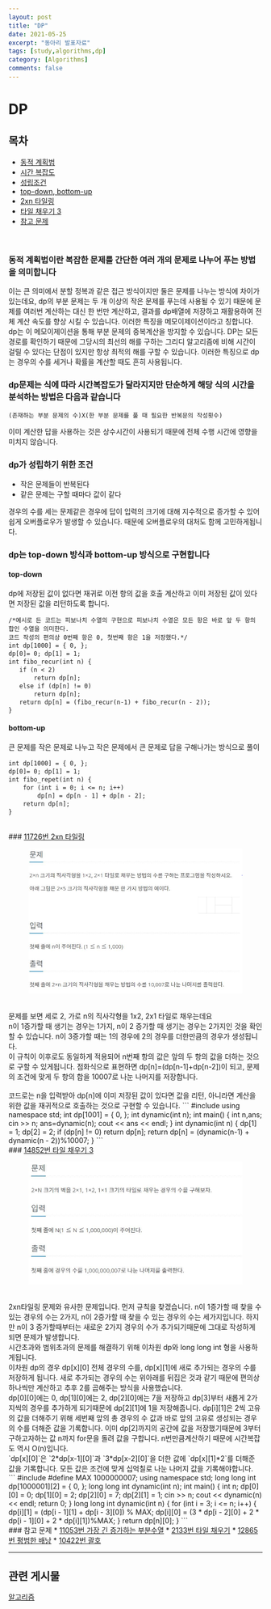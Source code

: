 ```yaml
---
layout: post
title: "DP"
date: 2021-05-25
excerpt: "동아리 발표자료"
tags: [study,algorithms,dp]
category: [Algorithms] 
comments: false
---
```

# DP
## 목차
* [동적 계획법](#동적-계획법이란-복잡한-문제를-간단한-여러-개의-문제로-나누어-푸는-방법을-의미합니다)
* [시간 복잡도](#dp문제는-식에-따라-시간복잡도가-달라지지만-단순하게-해당-식의-시간을-분석하는-방법은-다음과-같습니다)
* [성립조건](#dp가-성립하기-위한-조건)
* [top-down, bottom-up](#dp는-top-down-방식과-bottom-up-방식으로-구현합니다)
* [2xn 타일링](#11726번-2xn-타일링)
* [타일 채우기 3](#14852번-타일-채우기-3)
* [참고 문제](#참고-문제)


<br>

### 동적 계획법이란 복잡한 문제를 간단한 여러 개의 문제로 나누어 푸는 방법을 의미합니다
 이는 큰 의미에서 분할 정복과 같은 접근 방식이지만 둘은 문제를 나누는 방식에 차이가 있는데요, dp의 부분 문제는 두 개 이상의 작은 문제를 푸는데 사용될 수 있기 때문에 문제를 여러번 계산하는 대신 한 번만 계산하고, 결과를 dp배열에 저장하고 재활용하여 전체 계산 속도를 향상 시킬 수 있습니다. 이러한 특징을 메모이제이션이라고 칭합니다.
dp는 이 메모이제이션을 통해 부분 문제의 중복계산을 방지할 수 있습니다.
DP는 모든 경로를 확인하기 때문에 그당시의 최선의 해를 구하는 그리디 알고리즘에 비해 시간이 걸릴 수 있다는 단점이 있지만 항상 최적의 해를 구할 수 있습니다.
이러한 특징으로 dp는 경우의 수를 세거나 확률을 계산할 때도 흔히 사용됩니다.
<br>
### dp문제는 식에 따라 시간복잡도가 달라지지만 단순하게 해당 식의 시간을 분석하는 방법은 다음과 같습니다

`(존재하는 부분 문제의 수)X(한 부분 문제를 풀 때 필요한 반복문의 작성횟수)`

 이미 계산한 답을 사용하는 것은 상수시간이 사용되기 때문에 전체 수행 시간에 영향을 미치지 않습니다. 
<br>
### dp가 성립하기 위한 조건
* 작은 문제들이 반복된다
* 같은 문제는 구할 때마다 값이 같다

 경우의 수를 세는 문제같은 경우에 답이 입력의 크기에 대해 지수적으로 증가할 수 있어 쉽게 오버플로우가 발생할 수 있습니다. 때문에 오버플로우의 대처도 함께 고민하게됩니다.
<br>
### dp는 top-down 방식과 bottom-up 방식으로 구현합니다
#### top-down
 dp에 저장된 값이 없다면 재귀로 이전 항의 값을 호출 계산하고 이미 저장된 값이 있다면 저장된 값을 리턴하도록 합니다. 

 
 ```
 /*예시로 든 코드는 피보나치 수열의 구현으로 피보나치 수열은 모든 항은 바로 앞 두 항의 합인 수열을 의미한다.
코드 작성의 편의상 0번째 항은 0, 첫번째 항은 1을 저장했다.*/
int dp[1000] = { 0, };
dp[0]= 0; dp[1] = 1;
int fibo_recur(int n) {
	if (n < 2)
		return dp[n];
	else if (dp[n] != 0)
		return dp[n];
	return dp[n] = (fibo_recur(n-1) + fibo_recur(n - 2));
}
``` 

#### bottom-up
 큰 문제를 작은 문제로 나누고 작은 문제에서 큰 문제로 답을 구해나가는 방식으로 풀이
```
int dp[1000] = { 0, };
dp[0]= 0; dp[1] = 1;
int fibo_repet(int n) {
	for (int i = 0; i <= n; i++) 
		dp[n] = dp[n - 1] + dp[n - 2];
	return dp[n];
}
```
<br>
### <a href="https://www.acmicpc.net/problem/11726">11726번 2xn 타일링</a>
<figure>
	<a href="/assets/etc/algorithms/2n타일링.JPG"><img src="/assets/etc/algorithms/2n타일링.JPG"></a>
</figure>
<br>
 문제를 보면 세로 2, 가로 n의 직사각형을 1x2, 2x1 타일로 채우는데요 <br>
 n이 1증가할 때 생기는 경우는 1가지, n이 2 증가할 때 생기는 경우는 2가지인 것을 확인할 수 있습니다. n이 3증가할 때는 1의 경우에 2의 경우를 더한만큼의 경우가 생성됩니다.<br> 
 이 규칙이 이후로도 동일하게 적용되어 n번째 항의 값은 앞의 두 항의 값을 더하는 것으로 구할 수 있게됩니다. 점화식으로 표현하면 dp[n]=(dp[n-1]+dp[n-2])이 되고, 문제의 조건에 맞게 두 항의 합을 10007로 나눈 나머지를 저장합니다.<br><br>
 코드로는 n을 입력받아 dp[n]에 이미 저장된 값이 있다면 값을 리턴, 아니라면 계산을 위한 값을 재귀적으로 호출하는 것으로 구현할 수 있습니다.
```
 #include<iostream>
using namespace std;
int dp[1001] = { 0, };
int dynamic(int n);
int main() {
	int n,ans;
	cin >> n;
	ans=dynamic(n);
	cout << ans << endl;
}
int dynamic(int n) {
	dp[1] = 1;
	dp[2] = 2;
	if (dp[n] != 0)
		return dp[n];
	return dp[n] = (dynamic(n-1) + dynamic(n - 2))%10007;
}
```
<br>
### <a href="https://www.acmicpc.net/problem/14852">14852번 타일 채우기 3</a>
<figure>
	<a href="/assets/etc/algorithms/타일 채우기3.JPG"><img src="/assets/etc/algorithms/타일 채우기3.JPG"></a>
</figure>
<br>
 2xn타일링 문제와 유사한 문제입니다. 먼저 규칙을 찾겠습니다. n이 1증가할 때 찾을 수 있는 경우의 수는 2가지, n이 2증가할 때 찾을 수 있는 경우의 수는 세가지입니다. 하지만 n이 3 증가할때부터는 새로운 2가지 경우의 수가 추가되기때문에 그대로 작성하게 되면 문제가 발생합니다.<br>
 시간초과와 범위초과의 문제를 해결하기 위해 이차원 dp와 long long int 형을 사용하게됩니다.<br>
 이차원 dp의 경우 dp[x][0] 전체 경우의 수를, dp[x][1]에 새로 추가되는 경우의 수를 저장하게 됩니다. 새로 추가되는 경우의 수는 위아래를 뒤집은 것과 같기 때문에 편의상 하나씩만 계산하고 추후 2를 곱해주는 방식을 사용했습니다. <br>
dp[0][0]에는 0, dp[1][0]에는 2, dp[2][0]에는 7을 저장하고 dp[3]부터 새롭게 2가지씩의 경우를 추가하게 되기때문에 dp[2][1]에 1을 저장해줍니다. 
dp[i][1]은 2씩 고유의 값을 더해주기 위해 세번째 앞의 총 경우의 수 값과 바로 앞의 고유로 생성되는 경우의 수를 더해준 값을 기록합니다. 이미 dp[2]까지의 공간에 값을 저장했기때문에 3부터 구하고자하는 값 n까지 for문을 돌려 값을 구합니다. n번만큼계산하기 때문에 시간복잡도 역시 O(n)입니다.<br>
`dp[x][0]`은 `2*dp[x-1][0]`과 `3*dp[x-2][0]`을 더한 값에 `dp[x][1]*2`를 더해준 값을 기록합니다. 모든 값은 조건에 맞게 십억칠로 나눈 나머지 값을 기록해야합니다.<br>
```
#include<iostream>
#define MAX 1000000007;
using namespace std;
long long int dp[1000001][2] = { 0, };
long long int dynamic(int n);
int main() {
	int n;
	dp[0][0] = 0; dp[1][0] = 2; dp[2][0] = 7; dp[2][1] = 1;
	cin >> n;
	cout << dynamic(n) << endl;
	return 0;
}
long long int dynamic(int n) {
	for (int i = 3; i <= n; i++) {
		dp[i][1] = (dp[i - 1][1] + dp[i - 3][0]) % MAX;
		dp[i][0] = (3 * dp[i - 2][0] + 2 * dp[i - 1][0] + 2 * dp[i][1])%MAX;
	}
	return dp[n][0];
}
```
<br>
### 참고 문제
* <a href="https://www.acmicpc.net/problem/11053">11053번 가장 긴 증가하는 부분수열</a>
* <a href="https://www.acmicpc.net/problem/2133">2133번 타일 채우기</a>
* <a href="https://www.acmicpc.net/problem/12865">12865번 평범한 배낭</a>
* <a href="https://www.acmicpc.net/problem/10422">10422번 괄호</a>
 
 ---
## 관련 게시물
<a href="https://kimdahui42.github.io/categories/Algorithms/">알고리즘</a>
